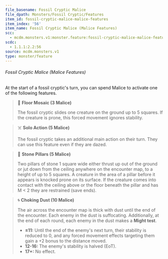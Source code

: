 ```yaml
---
file_basename: Fossil Cryptic Malice
file_dpath: Monsters/Fossil Cryptic/Features
item_id: fossil-cryptic-malice-malice-features
item_index: '56'
item_name: Fossil Cryptic Malice (Malice Features)
scc:
  - mcdm.monsters.v1:monster.feature:fossil-cryptic-malice-malice-features
scdc:
  - 1.1.1:2.2:56
source: mcdm.monsters.v1
type: monster/feature
---
```


###### Fossil Cryptic Malice (Malice Features)

At the start of a fossil cryptic's turn, you can spend Malice to activate one of the following features.

> 🏹 **Floor Mosaic (3 Malice)**
>
> The fossil cryptic slides one creature on the ground up to 5 squares. If the creature is prone, this forced movement ignores stability.

> ☠️ **Solo Action (5 Malice)**
>
> The fossil cryptic takes an additional main action on their turn. They can use this feature even if they are dazed.

> 🔳 **Stone Pillars (5 Malice)**
>
> Two pillars of stone 1 square wide either thrust up out of the ground or jut down from the ceiling anywhere on the encounter map, to a height of up to 5 squares. A creature in the area of a pillar before it appears is knocked prone on its surface. If the creature comes into contact with the ceiling above or the floor beneath the pillar and has M < 2 they are restrained (save ends).

> 🌀 **Choking Dust (10 Malice)**
>
> The air across the encounter map is thick with dust until the end of the encounter. Each enemy in the dust is suffocating. Additionally, at the end of each round, each enemy in the dust makes a **Might test**.
>
> - **≤11:** Until the end of the enemy's next turn, their stability is reduced to 0, and any forced movement effects targeting them gain a +2 bonus to the distance moved.
> - **12-16:** The enemy's stability is halved (EoT).
> - **17+:** No effect.
